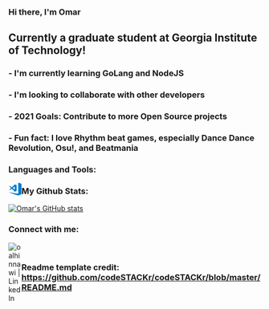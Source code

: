 ### Hi there, I'm Omar

## Currently a graduate student at Georgia Institute of Technology!
###  - I'm currently learning GoLang and NodeJS
###  - I'm looking to collaborate with other developers
###  - 2021 Goals: Contribute to more Open Source projects
###  - Fun fact: I love Rhythm beat games, especially Dance Dance Revolution, Osu!, and Beatmania

### Languages and Tools:

[<img align="left" alt="Visual Studio Code" width="26px" src="https://raw.githubusercontent.com/github/explore/80688e429a7d4ef2fca1e82350fe8e3517d3494d/topics/visual-studio-code/visual-studio-code.png" />][vscode]

### My Github Stats:

[![Omar's GitHub stats](https://github-readme-stats.vercel.app/api?username=oalhinnawi)](https://github.com/oalhinnawi/github-readme-stats)

### Connect with me:

[<img align="left" alt="oalhinnawi | LinkedIn" width="26px" src="https://cdn.jsdelivr.net/npm/simple-icons@v3/icons/linkedin.svg" />][linkedin]

<br />

### Readme template credit: https://github.com/codeSTACKr/codeSTACKr/blob/master/README.md

[website]: https://oalhinnawi.me
[linkedin]: https://www.linkedin.com/in/omar-alhinnawi-13b393134/
[vscode]: https://code.visualstudio.com/